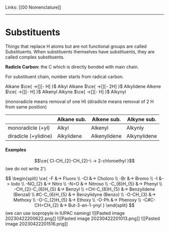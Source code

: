 Links: [[00 Nomenclature]]
___
# Substituents
Things that replace H atoms but are not functional groups are called Substituents. 
When substituents themselves have substituents, they are called complex substituents. 

**Radicle Carbon:** the C which is directly bonded with main chain.

For substituent chain, number starts from radical carbon. 

Alkane $\ce{ ->[][- H] }$ Alkyl
Alkane $\ce{ ->[][- 2H] }$ Alkylidene
Alkene $\ce{ ->[][- H] }$ Alkenyl
Alkyne $\ce{ ->[][- H] }$ Alkynyl

(monoradicle means removal of one H)
(diradicle means removal of 2 H from same position)

|                      | Alkane sub. | Alkene sub.  | Alkyne sub.  |
| -------------------- | ----------- | ------------ | ------------ |
| monoradicle (+yl)    | Alkyl       | Alkenyl      | Alkynly      |
| diradicle (+ylidine) | Alkylidene  | Alkenylidene | Alkynylidene |

#### Examples
$$\ce{ Cl-CH_{2}-CH_{2}-\ -> 2-chloroethyl }$$
(we do not write 2')

$$
\begin{split}
\ce{ 
-F &-> Fluoro \\
-Cl &-> Choloro \\
-Br &-> Bromo \\
-I &-> Iodo \\
-NO_{2} &-> Nitro \\
-N=O &-> Nitroso \\
-C_{6}H_{5} &-> Phenyl \\
-CH_{2}-C_{6}H_{5} &-> Benzyl \\
=CH-C_{6}H_{5} &-> Benzylidene (Benzal) \\
#C-C_{6}H_{5} &-> Benzylidyne (Benzo) \\
-O-CH_{3} &-> Methoxy \\
-O-C_{2}H_{5} &-> Ethoxy \\
-O-Ph &-> Phenoxy \\
-C#C-CH=CH_{2} &-> But-3-en-1-ynyl 
 }
\end{split}
$$
(we can use isopropyle in IUPAC naming)
![[Pasted image 20230422200622.png]]
![[Pasted image 20230422201013.png]]
![[Pasted image 20230422201516.png]]

